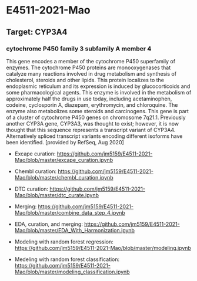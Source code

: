 # E4511-2021-Mao

## Target: CYP3A4
### cytochrome P450 family 3 subfamily A member 4 
This gene encodes a member of the cytochrome P450 superfamily of enzymes. The cytochrome P450 proteins are monooxygenases that catalyze many reactions involved in drug metabolism and synthesis of cholesterol, steroids and other lipids. This protein localizes to the endoplasmic reticulum and its expression is induced by glucocorticoids and some pharmacological agents. This enzyme is involved in the metabolism of approximately half the drugs in use today, including acetaminophen, codeine, cyclosporin A, diazepam, erythromycin, and chloroquine. The enzyme also metabolizes some steroids and carcinogens. This gene is part of a cluster of cytochrome P450 genes on chromosome 7q21.1. Previously another CYP3A gene, CYP3A3, was thought to exist; however, it is now thought that this sequence represents a transcript variant of CYP3A4. Alternatively spliced transcript variants encoding different isoforms have been identified. [provided by RefSeq, Aug 2020]

* Excape curation: https://github.com/jm5159/E4511-2021-Mao/blob/master/excape_curation.ipynb

* Chembl curation: https://github.com/jm5159/E4511-2021-Mao/blob/master/chembl_curation.ipynb

* DTC curation: https://github.com/jm5159/E4511-2021-Mao/blob/master/dtc_curate.ipynb

* Merging: https://github.com/jm5159/E4511-2021-Mao/blob/master/combine_data_step_4.ipynb

* EDA, curation, and merging: https://github.com/jm5159/E4511-2021-Mao/blob/master/EDA_With_Harmonization.ipynb

* Modeling with random forest regression: https://github.com/jm5159/E4511-2021-Mao/blob/master/modeling.ipynb

* Medeling with random forest classification: https://github.com/jm5159/E4511-2021-Mao/blob/master/modeling_classification.ipynb
